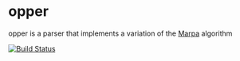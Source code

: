 # opper
opper is a parser that implements a variation of the [Marpa](https://jeffreykegler.github.io/Marpa-web-site) algorithm

[![Build Status](https://travis-ci.org/theangrydev/opper.svg?branch=master)](https://travis-ci.org/theangrydev/opper)
